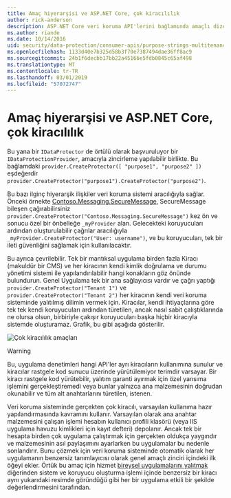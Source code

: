 ```yaml
---
title: Amaç hiyerarşisi ve ASP.NET Core, çok kiracılılık
author: rick-anderson
description: ASP.NET Core veri koruma API'lerini bağlamında amaçlı dize hiyerarşisi ve çok kiracılılık hakkında bilgi edinin.
ms.author: riande
ms.date: 10/14/2016
uid: security/data-protection/consumer-apis/purpose-strings-multitenancy
ms.openlocfilehash: 1133d40e7b325d58b3f70e7387494dae36ff8ac9
ms.sourcegitcommit: 24b1f6decbb17bb22a45166e5fdb0845c65af498
ms.translationtype: MT
ms.contentlocale: tr-TR
ms.lasthandoff: 03/01/2019
ms.locfileid: "57072747"
---
```

# <a name="purpose-hierarchy-and-multi-tenancy-in-aspnet-core"></a>Amaç hiyerarşisi ve ASP.NET Core, çok kiracılılık

Bu yana bir `IDataProtector` de örtülü olarak başvuruluyor bir `IDataProtectionProvider`, amacıyla zincirleme yapılabilir birlikte. Bu bağlamdaki `provider.CreateProtector([ "purpose1", "purpose2" ])` eşdeğerdir `provider.CreateProtector("purpose1").CreateProtector("purpose2")`.

Bu bazı ilginç hiyerarşik ilişkiler veri koruma sistemi aracılığıyla sağlar. Önceki örnekte [Contoso.Messaging.SecureMessage](xref:security/data-protection/consumer-apis/purpose-strings#data-protection-contoso-purpose), SecureMessage bileşen çağırabilirsiniz `provider.CreateProtector("Contoso.Messaging.SecureMessage")` kez ön ve sonucu özel bir önbelleğe `_myProvider` alan. Gelecekteki koruyucuları ardından oluşturulabilir çağrılar aracılığıyla `_myProvider.CreateProtector("User: username")`, ve bu koruyucuları, tek bir ileti güvenliğini sağlamak için kullanılacaktır.

Bu ayrıca çevrilebilir. Tek bir mantıksal uygulama birden fazla Kiracı (makuldür bir CMS) ve her kiracının kendi kimlik doğrulama ve durumu yönetimi sistemi ile yapılandırılabilir hangi konakların göz önünde bulundurun. Genel Uygulama tek bir ana sağlayıcısı vardır ve çağrı yaptığı `provider.CreateProtector("Tenant 1")` ve `provider.CreateProtector("Tenant 2")` her kiracının kendi veri koruma sisteminde yalıtılmış dilimin vermek için. Kiracılar, kendi ihtiyaçlarına göre tek tek kendi koruyucuları ardından türetilen, ancak nasıl sabit çalıştıklarında ne olursa olsun, birbiriyle çakışır koruyucuları başka hiçbir kiracıyla sistemde oluşturamaz. Grafik, bu gibi aşağıda gösterilir.

![Çok kiracılılık amaçları](purpose-strings-multitenancy/_static/purposes-multi-tenancy.png)

>[!WARNING]
> Bu, uygulama denetimleri hangi API'ler ayrı kiracıların kullanımına sunulur ve kiracılar rastgele kod sunucu üzerinde yürütülemiyor terimdir varsayar. Bir kiracı rastgele kod yürütebilir, yalıtım garanti ayırmak için özel yansıma işlemini gerçekleştiremedi veya bunlar yalnızca ana malzemesinin doğrudan okunabilir ve tüm alt anahtarlarını türetilen, istenen.

Veri koruma sisteminde gerçekten çok kiracılı, varsayılan kullanıma hazır yapılandırmasında kavramını kullanır. Varsayılan olarak ana anahtar malzemesini çalışan işlemi hesabın kullanıcı profili klasörü (veya IIS uygulama havuzu kimlikleri için kayıt defteri) depolanır. Ancak tek bir hesapta birden çok uygulama çalıştırmak için gerçekten oldukça yaygındır ve malzemesinin asıl paylaşımını ayarlarken bu uygulamalar bu nedenle sonlandırır. Bunu çözmek için veri koruma sisteminde otomatik olarak her uygulamanın benzersiz tanımlayıcısı olarak genel amaçlı zinciri içindeki ilk öğeyi ekler. Örtük bu amaç için hizmet [bireysel uygulamalarını yalıtmak](xref:security/data-protection/configuration/overview#per-application-isolation) diğerinden sistem ve koruyucu oluşturma işlemi içinde benzersiz bir kiracı aynı yukarıdaki resimde göründüğü gibi her bir uygulama etkili bir şekilde değerlendirmesini tarafından.
